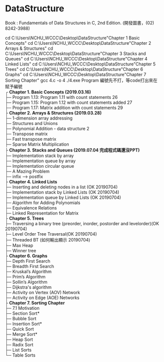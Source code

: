 # DataStructure
Book : Fundamentals of Data Structures in C, 2nd Edition. (開發圖書，(02) 8242-3988)

 cd C:\Users\NCHU_WCCC\Desktop\DataStructure\"Chapter 1 Basic Concepts"
 cd C:\Users\NCHU_WCCC\Desktop\DataStructure\"Chapter 2 Arrays & Structures"
 cd C:\Users\NCHU_WCCC\Desktop\DataStructure\"Chapter 3 Stacks and Queues"
 cd C:\Users\NCHU_WCCC\Desktop\DataStructure\"Chapter 4 Linked Lists"
 cd C:\Users\NCHU_WCCC\Desktop\DataStructure\"Chapter 5 Trees"
 cd C:\Users\NCHU_WCCC\Desktop\DataStructure\"Chapter 6 Graphs"
 cd C:\Users\NCHU_WCCC\Desktop\DataStructure\"Chapter 7 Sorting Chapter"
 gcc 4.c -o 4
 ./4.exe
Program 編號先不打，等code打出來在賦予編號<br />
┌<b> Chapter 1. Basic Concepts (2019.03.16)</b><br />
├─ Program 1.13: Program 1.11 with count statements   26<br />
├─ Program 1.15: Program 1.12 with count statements added   27<br />
├─ Program 1.17: Matrix addition with count statements   29<br />
├<b> Chapter 2. Arrays & Structures (2019.03.28)</b><br />
├─ 1-dimension array addressing<br />
├─ Structures and Unions<br />
├─ Polynomial Addition - data structure 2<br />
├─ Transpose matrix<br />
├─ Fast transpose matrix<br />
├─ Sparse Matrix Multiplication<br />
├<b> Chapter 3. Stacks and Queues (2019.07.04 完成程式碼還沒PPT)</b><br />
├─ Implementation stack by array<br />
├─ Implementation queue by array<br />
├─ Implementation circular queue<br />
├─ A Mazing Problem<br />
├─ infix --> postfix <br />
├<b> Chapter 4. Linked Lists</b><br />
├─ Inserting and deleting nodes in a list (OK 20190704)<br />
├─ Implementation stack by Linked Lists (OK 20190704)<br />
├─ Implementation queue by Linked Lists (OK 20190704)<br />
├─ Algorithm for Adding Polynomials<br />
├─ Equivalence Relations<br />
├─ Linked Representation for Matrix<br />
├<b> Chapter 5. Trees</b><br />
├─ Traversing a binary tree (preorder, inorder, postorder and levelorder)(OK 20190704)<br />
├─ Level Order Tree Traversal(OK 20190704)<br />
├─ Threaded BT (如何輸出顯示 20190704)<br />
├─ Max Heap<br />
├─ Winner tree<br />
├<b> Chapter 6. Graphs</b><br />
├─ Depth First Search<br />
├─ Breadth First Search<br />
├─ Kruskal’s Algorithm<br />
├─ Prim’s Algorithm<br />
├─ Sollin’s Algorithm<br />
├─ Dijkstra's algorithm<br />
├─ Activity on Vertex (AOV) Network<br />
├─ Activity on Edge (AOE) Networks<br />
├<b> Chapter 7. Sorting Chapter</b><br />
├─ 7.1 Motivation<br />
├─ Section Sort*<br />
├─ Bubble Sort<br />
├─ Insertion Sort*<br />
├─ Quick Sort<br />
├─ Merge Sort*<br />
├─ Heap Sort<br />
├─ Radix Sort<br />
├─ List Sorts<br />
└─ Table Sorts<br />